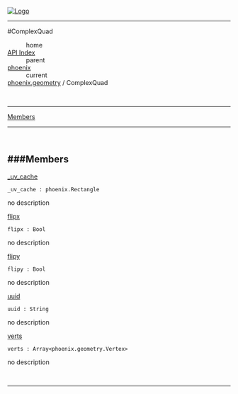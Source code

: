 
[![Logo](../../../images/logo.png)](../../../index.html)

---

#ComplexQuad


&emsp;&emsp;&emsp;home   
[API Index](../../../api/index.html#phoenix.geometry)   
&emsp;&emsp;&emsp;parent    
[phoenix](../)     
&emsp;&emsp;&emsp;current    
[phoenix.geometry](./) / ComplexQuad

<br/>

---


[Members](#Members)   


---

&nbsp;   

<a class="lift" name="Members" ></a>
###Members   
---
<a class="lift" name="_uv_cache" href="#_uv_cache">_uv_cache</a>



`_uv_cache : phoenix.Rectangle`

<span class="small_desc_flat"> no description </span>   

<a class="lift" name="flipx" href="#flipx">flipx</a>



`flipx : Bool`

<span class="small_desc_flat"> no description </span>   

<a class="lift" name="flipy" href="#flipy">flipy</a>



`flipy : Bool`

<span class="small_desc_flat"> no description </span>   

<a class="lift" name="uuid" href="#uuid">uuid</a>



`uuid : String`

<span class="small_desc_flat"> no description </span>   

<a class="lift" name="verts" href="#verts">verts</a>



`verts : Array<phoenix.geometry.Vertex>`

<span class="small_desc_flat"> no description </span>   



&nbsp;
&nbsp;
&nbsp;

---  


&nbsp;   
&nbsp;   